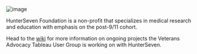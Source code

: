 ![image](https://user-images.githubusercontent.com/103294367/171318780-e76883f4-4d93-4cba-8703-02df8592867e.png)

HunterSeven Foundation is a non-profit that specializes in medical research and education with emphasis on the post-9/11 cohort.

Head to the [wiki](https://github.com/VeteransData/HunterSeven/wiki) for more information on ongoing projects the Veterans Advocacy Tableau User Group is working on with HunterSeven.
